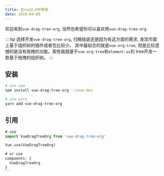 ```yaml
---
title: 在vue2.X中使用
date: 2019-04-09
---
```


欢迎来到`vue-drag-tree-org`, 当然也希望你可以喜欢用`vue-drag-tree-org`.

::: tip
  选择开发`vue-drag-tree-org`, 归根结底还是因为有这方面的需求, 发现市面上基于组织树的插件或者包比较少。
  其中最贴合的就是`vue-org-tree`, 但是比较遗憾的是没有拖拽的功能。索性我就基于`vue-org-tree`和`element-ui`的
  tree开发一款基于拖拽的组织树。
:::
## 安装


```bash
# use npm
npm install vue-drag-tree-org --save-dev

# use yarn
yarn add vue-drag-tree-org
```

## 引用

````js
# use
import VueDragTreeOrg from 'vue-drag-tree-org'

Vue.use(VueDragTreeOrg)

# or use
compoents: {
  VueDragTreeOrg
}
```
